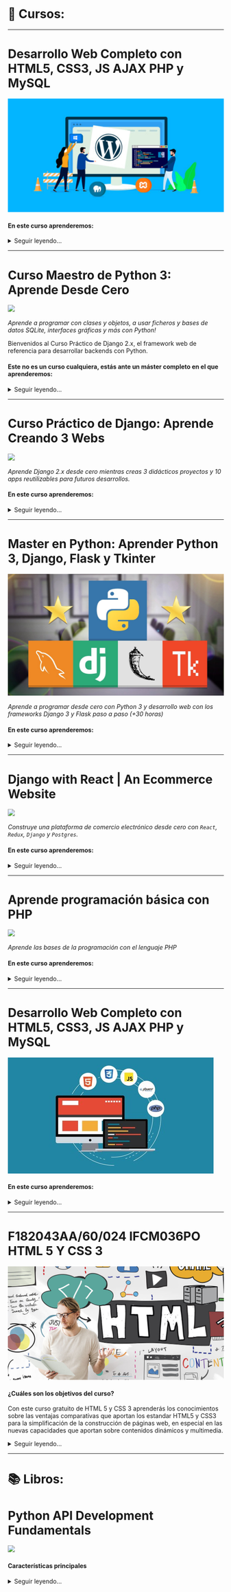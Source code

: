 # 💾 Cursos:

---
# Desarrollo Web Completo con HTML5, CSS3, JS AJAX PHP y MySQL
[![Desarrollo Web Completo con HTML5, CSS3, JS AJAX PHP y MySQL](./pictures/wordpress-header.jpg)](https://www.udemy.com/course/experto-de-photoshop-a-wordpress-creando-2-themes-plantillas/)


#### En este curso aprenderemos:
<details>
  <summary>Seguir leyendo...</summary>


¿Alguna vez has intentado convertir un diseño en Photoshop, Figma o HTML5 a WordPress y encontrarte con problemas para hacerlo? 

¿Estás cansado de utilizar plantillas que no se adaptan al diseño que tienes en mente?

ENTONCES ESTE CURSO ES PARA TI!

¿Quieres saber que aprenderás en este curso?

En este curso desarrollarás 5 proyectos completos!

**Primer Sitio**: Desarrollaremos un sitio web para un gimnasio, con custom post types, crearemos 2 plugins, aprenderás Widgets API, Plugin API y Shortcode API, además de ser responsive y mobile first con Flexbox y CSS Grid!

**Segundo Sitio**: Sitio Web para un restaurant, con sistema de reservas, opciones del theme, Advanced Custom Fields, Custom Post Types, en este proyecto aprenderás desde temas básicos hasta avanzados! Además será responsive y mobile first.

**Tercer Sitio**: Un sitio web básico que te enseñará lo básico para crear plantillas en WordPress.

**Cuarto Sitio**: Crearemos un segundo sitio web con opciones más avanzadas, responsivo y que integrará opciones más avanzadas como Advanced Custom Fields, Custom Post Types y un Login personalizado.

**Quinto Sitio**: Desarrollarás un sitio web con el Framework más popular del mundo: Twitter Bootstrap.
##### Lo que aprenderás

- Convertir sus propios diseños de Photoshop a WordPress.
- Poder leer la Jerarquia de Temas de WordPress (Theme Hierarchy) para realizar cualquier diseño en especifico.
- Conocer archivos más avanzados de WordPress
- Sacar el máximo provecho a WordPress sin tener tantos problemas
- Crear sitios web 100% dinámicos para el trabajo que ya tienes o el que deseas tener

</details>


---
# Curso Maestro de Python 3: Aprende Desde Cero
[<img src="https://www.python.org/static/community_logos/python-logo-inkscape.svg">](https://www.udemy.com/course/python-3-al-completo-desde-cero/)

*Aprende a programar con clases y objetos, a usar ficheros y bases de datos SQLite, interfaces gráficas y más con Python!*

Bienvenidos al Curso Práctico de Django 2.x, el framework web de referencia para desarrollar backends con Python.


#### Este no es un curso cualquiera, estás ante un máster completo en el que aprenderemos:
<details>
  <summary>Seguir leyendo...</summary>

  **Dividido en cuatro fases con 130+ lecciones entre presentaciones, apuntes, ejercicios solucionados paso a paso y quizs:**

  - Fundamentos de programación
  - Optimización y manejo de datos
  - Programación Orientada a Objetos
  - Temas avanzados (mirad el el programa para saber más)
  - En muchas lecciones se enseña con ejemplos y ejercicios reales de mi propia experiencia como programador, en lugar de simples ejemplos teóricos.
</details>

--- 

# Curso Práctico de Django: Aprende Creando 3 Webs
[<img src="https://static.djangoproject.com/img/logos/django-logo-positive.png">](https://www.udemy.com/course/curso-django-2-practico-desarrollo-web-python-3/)

*Aprende Django 2.x desde cero mientras creas 3 didácticos proyectos y 10 apps reutilizables para futuros desarrollos.*

#### En este curso aprenderemos:
<details>
  <summary>Seguir leyendo...</summary>

**Proyectos:**

- Web Personal: un proyecto básico de introducción al framework, basado en la creación de una web sencilla con un portafolio dinámico y un panel de administrador para manejar los proyectos del portafolio.
- Web Empresarial: un proyecto intermedio para practicar lo aprendido e introducir nuevos conceptos, basado en realizar la web de presentación de una cafetería con varias secciones dinámicas manejadas desde el panel de administrador.
- Web Playground: un proyecto avanzado y de especialización, centrado puramente en el backend. Aquí aprenderás a manejar la autenticación y el registro de usuarios, a crear secciones internas sólo para usuarios identificados, perfiles de usuario y lo mejor de todo: un sistema de mensajería privada.

**Lo que aprenderás**

- Cómo funciona Django 2 y su MVT basado en Modelos, Vistas y Templates
- A desarrollar una colección de 10 apps reutilizables para tus futuros proyectos.
- A crear tus propios backends, con panel administrable, listos para darles un uso real.
- También aprenderás a desplegar Django en un servidor de producción gratuito en la nube.
- Obtendrás experiencia práctica con proyectos reales, como una web personal o para un negocio.
- Serás un experto en el uso de las CBV, las Vistas Basadas en Clases.
- Cómo gestionar usuarios, autenticación, registro y perfiles utilizando los módulos nativos de Django.
- Aprenderás a crear peticiones asíncronas utilizando la API Fetch de JavaScript
- Te introducirás en el desarrollo guiado por pruebas: el TDD (Test Driven Development).
- Y docenas de funcionalidades más: Tags, Contextos, Formularios, Mixins, CRUD, Paginación, Señales, Managers, Tests...

</details>

---
# Master en Python: Aprender Python 3, Django, Flask y Tkinter
[![Master en Python: Aprender Python 3, Django, Flask y Tkinter](./pictures/maxresdefault.jpg)](https://www.udemy.com/share/102OwsAksbcFlRQn4)

*Aprende a programar desde cero con Python 3 y desarrollo web con los frameworks Django 3 y Flask paso a paso (+30 horas)*

#### En este curso aprenderemos:
<details>
  <summary>Seguir leyendo...</summary>

  - Programación desde cero y paso a paso, sin necesidad de tener conocimientos previos.
  - Python, uno de los lenguajes de programación más populares en la actualidad.
  - POO, Programación Orientada a Objetos en Python.
  - Bases de datos SQL, trabajando en conjunto con nuestros desarrollos.
  - Módulos y frameworks, para dar el salto profesional con Python.
  - Tkinter, para crear aplicaciones de escritorio con interfaz gráfica.
  - Desarrollo web, creando varios proyectos web.
  - Django, el framework de desarrollo web para Python más popular y demandado por las empresas.
  - Flask, el moderno framework para desarrollar aplicaciones web.
  - Habilidades full-stack, haciendo cientos de ejercicios, prácticas y proyectos completos.
  - Si quieres ser programador o desarrollador web profesional, o incluso si ya te dedicas al esto, aprender a trabajar con estas tecnologías y frameworks es casi obligatorio.
  - La metodología de aprendizaje es la ideal:
    - Todo explicado desde cero y paso a paso.
    - Decenas de horas de contenido en clases en vídeo (30 horas y subiendo).
    - Cientos de prácticas y ejercicios.

  **Al finalizar el curso:**
  - Sabrás programar y tendrás conocimientos para aplicarlos a cualquier lenguaje de programación.
  - Sabrás crear aplicaciones de escritorio.
  - Sabrás crear sitios y aplicaciones web.
  - Dominarás Python y sus frameworks más importantes (mencionados anteriormente) para desarrollar proyectos o aplicarlos a proyectos ya existentes.

  Durante las más de 30 horas del curso verás como desarrollar varios proyectos multiplataforma y haremos cientos de ejercicios con todo lo que enseñamos.

  **Algunos de los proyectos que desarrollaremos desde cero:**
  - Una aplicación de linea de comandos con Python y SQL.
  - Una aplicación de escritorio completa con Tkinter.
  - Varias aplicaciones web con Django.
  - Proyectos web con Flask.
  - Trataremos todos los temas paso a paso y poco a poco hasta conseguir un buen nivel en Programación, Python, MySQL, SQLite, POO, Tkinker, Django 3, Flask, etc.

</details>

---
# Django with React | An Ecommerce Website
[<img src="https://s3.eu-central-1.wasabisys.com/courseupload/2021/02/Screen-Shot-2021-02-02-at-11.25.34-AM.png">](https://www.udemy.com/share/1043DYAksbcFlRQn4=/)

*Construye una plataforma de comercio electrónico desde cero con `React`, `Redux`, `Django` y `Postgres`.*

#### En este curso aprenderemos:
<details>
  <summary>Seguir leyendo...</summary>

#### En este curso, construiremos una aplicación de comercio electrónico / carrito de la compra completamente personalizada desde cero utilizando Django y REACT con la siguiente funcionalidad...

- Carrito de compras completo.
- Comentarios y valoraciones de productos.
- Carrusel de productos principales.
- Paginación de productos.
- Búsqueda de productos.
- Perfil de usuario con pedidos.
- Gestión de productos por parte del administrador.
- Gestión de usuarios administrativos.
- Página de detalles del pedido del administrador.
- Opción de marcar los pedidos como entregados.
- Proceso de compra (envío, forma de pago, etc.).
- Integración de PayPal / tarjeta de crédito.

#### Este no es un curso de documentación. Se trata de un curso en el que se puede participar y ensuciarse las manos y, al final, tener un proyecto real para utilizar y poner en su cartera. Usted aprenderá lo siguiente al completar este curso:

- React con Componentes Funcionales y Hooks.
- Enrutador React.
- Librería React-Bootstrap UI.
- Cómo estructurar los componentes.
- Estado a nivel de componente y props.
- Gestión del estado global con Redux (Actions & Reducers).
- Uso del estado Redux en los componentes (useDispatch & useSelector).
- Creación de un back end extenso con Express.
- Autenticación JWT (tokens web JSON).
- Manejador de errores personalizado.
- Integración de la API de PayPal.
- Despliegue del proyecto.

*Y mucho más...*

#### Este proyecto es una colaboración con `Brad Traversy` donde tomaremos su curso original de comercio electrónico MEARN Stack y lo construiremos con un backend `Django` en lugar de Node, JS y Express. Brad y yo decidimos que sería divertido rehacer exactamente el mismo proyecto con un backend/API de Django y conectarlo al mismo frontend/diseño de React.

*Mi esperanza es que aprendas no sólo a construir esta aplicación sino a añadirle tus propias características. Aprendemos mejor construyendo y personalizando nuestros propios proyectos.*

</details>

---
# Aprende programación básica con PHP
[<img src="https://tutorialesenpdf.com/wp-content/uploads/2016/06/php-tutorial-pdf.jpg">](https://www.udemy.com/course/aprende-programacion-basica-con-php/)

*Aprende las bases de la programación con el lenguaje PHP*

#### En este curso aprenderemos:
<details>
  <summary>Seguir leyendo...</summary>

##### PHP es uno de los lenguajes de programación del momento, es sin duda el lenguaje en el lado del servidor más utilizado actualmente en el desarrollo de aplicaciones web  y cuenta con múltiples ventajas con respecto a otros.

En este curso irás desde un nivel cero aprendiendo poco a poco los fundamentos básicos de la programación usando PHP.

Al finalizar el curso entenderás como trabajar con los aspectos fundamentales de un lenguaje de programación y con las estructuras de control for, while, if, foreach usando PHP y tendrás la capacidad de seguir profundizando en el aprendizaje del lenguaje.

Trataremos los aspectos más importantes de un lenguaje, trabajo con variables, estructuras de control, parámetros GET, incluso haremos varios ejercicios prácticos.

Si quieres aprender lo básico de la programación con PHP sin dolor, practicando poco a poco, de forma fácil y en poco tiempo ¡este es tu curso!

Échale un vistazo al currículo del curso para ver todos temas que aprenderás.

Únete al curso y sin darte cuenta habrás aprendido las bases de la programación estructurada: ¡¡ Aprende programación básica con PHP !!

Tener las nociones básicas de la programación
Saber usar estructuras de control
Dar los primeros pasos con PHP

*¿Hay requisitos para realizar el curso?*
- HTML
- Trabajar con un sistema operativo

*¿Para quién es este curso?*
- Estudiantes
- Diseñadores
- Apasionados por la web

</details>


---
# Desarrollo Web Completo con HTML5, CSS3, JS AJAX PHP y MySQL
[![Desarrollo Web Completo con HTML5, CSS3, JS AJAX PHP y MySQL](./pictures/the-complete-web-developer-course.jpg)](https://www.udemy.com/course/desarrollo-web-completo-con-html5-css3-js-php-y-mysql/)


#### En este curso aprenderemos:
<details>
  <summary>Seguir leyendo...</summary>

##### Lo que aprenderás

- Convertir y crear sus propios diseños en páginas web
- Crear páginas web con HTML y CSS
- Escribir código JavaScript y jQuery
- Crear sitios web dínamicos con PHP y MYSQL
- Entender como funciona JavaScript y PHP
- Aplicar a un empleo de Desarrollador Web Junior
- Aprende AJAX, para crear páginas web dínamicas que cargaran información sin recargar la página
- Agregar pagos de PayPal a tus sitios web
- Crear aplicaciones CRUD con PHP y MySQL
- Crear aplicaciones seguras con PHP, Ajax y MySQL
- Crear un área de administración con AdminLTE, PHP y MySQL

</details>

---
# F182043AA/60/024 IFCM036PO HTML 5 Y CSS 3
[![F182043AA/60/024 IFCM036PO HTML 5 Y CSS 3](./pictures/html-lernen-t.jpg)](https://www.cursosfemxa.es/html5-css3-gratuito-online-estatal-tajamar-autonomos-erte-curso)


#### ¿Cuáles son los objetivos del curso?
Con este curso gratuito de HTML 5 y  CSS 3 aprenderás los conocimientos sobre las ventajas comparativas que aportan los estandar HTML5 y CSS3 para la simplificación de la construcción de páginas web, en especial en las nuevas capacidades que aportan sobre contenidos dinámicos y multimedia.

<details>
  <summary>Seguir leyendo...</summary>

##### ¿Qué vas a aprender?
- HTML5 y CSS3.
  - Elementos estructurales de HTML5.
  - Trabajando con esquemas HTML5.
  - Formularios HTML5.
  - Dibujar con el elemento canvas (Parte 1).
  - Dibujar con el elemento canvas (Parte 2).
  - Vídeo y audio en HTML5.
  - Introducción a CSS3 (Parte 1).
  - Introducción a CSS3 (Parte 2).

- FUNDAMENTOS DE JAVASCRIPT.
  - Introducción.
  - Introducción a JavaScript.
  - Fundamentos de programación.
  - Objetos y Arrays en JavaScript.
  - Los objetos location e history.
  - El objeto document.
  - El objeto form.
  - Modelo de Objetos del Documento (DOM)..
  - Manipulación del DOM.
  - Buenas prácticas.

##### ¿Cómo son las clases? 

Este curso se imparte en **modalidad online** con una duración de **40 horas**.  

La formación se realiza a través de nuestro **Campus Virtual**, dispondrás de todo el contenido didáctico en la plataforma del curso y estará accesible, desde el día de inicio de curso, las 24 horas todos los días de la semana. Además tendrás acceso a un equipo de tutores, a través del correo electrónico y/o el teléfono gratuito.

Si aún tienes dudas con esta modalidad, consulta nuestro post del Blog:  [7 Beneficios de la formación online](https://www.cursosfemxa.es/blog/13898-7-beneficios-de-la-formacion-online)

Formación 100% Subvencionada por:
[![](./pictures/logo_sepe_ministerio6.jpg)]()

</details>

---
# 📚 Libros:
# Python API Development Fundamentals
[<img src="https://static.packt-cdn.com/products/9781838983994/cover/smaller">](https://subscription.packtpub.com/book/web_development/9781838983994)

#### Características principales
<details>
  <summary>Seguir leyendo...</summary>


##### ¿Qué vas a aprender?
  - Profundice en el principio de la API RESTful
  - Aprender a construir una aplicación web escalable con la arquitectura de la API RESTfuly el framework Flask.
  - Conozca cuáles son las herramientas y la metodología exactas para probar sus aplicaciones y cómo utilizarlas.

  Lo que aprenderá:
  - Entender el concepto de una API RESTful.
  - Construir una API RESTful usando Flask y la extensión Flask-Restful.
  - Manipular una base de datos usando Flask-SQLAlchemy y Flask-Migrate.
  - Enviar correos electrónicos en texto plano y en formato HTML utilizando la API Mailgun.
  - Implementar una función de paginación utilizando Flask-SQLAlchemy.
  - Utilizar el almacenamiento en caché para mejorar el rendimiento de la API y obtener eficazmente la información más reciente.
  - Desplegar una aplicación en Heroku y probarla con Postman.

  Acerca de:
  Python es un lenguaje flexible que puede utilizarse para mucho más que el desarrollo de scripts. Conociendo el funcionamiento de las APIs RESTful de Python, podrás construir un potente backend para aplicaciones web y aplicaciones móviles usando Python.

  Darás tus primeros pasos construyendo una APIsencilla y aprendiendo cómo la interfaz web del frontend puede comunicarse con el backend. También aprenderás a serializar y deserializar objetos utilizando la librería marshmallow. A continuación, aprenderás a autenticar y autorizar a los usuarios utilizando Flask-JWT. También aprenderás a mejorar tus APIs añadiendo funciones útiles, como el correo electrónico, la carga de imágenes, la búsqueda y la paginación. Terminarás el libro desplegando tus APIsen la nube.

</details>

